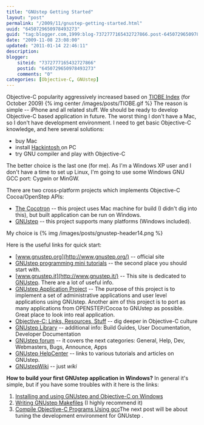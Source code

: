 ```yaml
---
title: "GNUstep Getting Started"
layout: "post"
permalink: "/2009/11/gnustep-getting-started.html"
uuid: "6450729650978493273"
guid: "tag:blogger.com,1999:blog-7372777165432727866.post-6450729650978493273"
date: "2009-11-08 23:08:00"
updated: "2011-01-14 22:46:11"
description: 
blogger:
    siteid: "7372777165432727866"
    postid: "6450729650978493273"
    comments: "0"
categories: [Objective-C, GNUstep]
---
```


Objective-C popularity aggressively increased based on [TIOBE Index](http://www.tiobe.com/index.php/content/paperinfo/tpci/index.html) (for October 2009)
{% img center /images/posts/TIOBE.gif %}
The reason is simple -- iPhone and all related stuff. We should be ready to develop Objective-C based application in future. The worst thing I don't have a Mac, so I don't have development environment.
I need to get basic Objective-C knowledge, and here several solutions:

*   buy Mac
*   install [Hackintosh ](http://en.wikipedia.org/wiki/OSx86)on PC
*   try GNU compiler and play with Objective-C

The better choice is the last one (for me). As I'm a Windows XP user and I don't have a time to set up Linux, I'm going to use some Windows GNU GCC port: Cygwin or MinGW.

There are two cross-platform projects which implements Objective-C Cocoa/OpenStep APIs:

*   [The Cocotron](http://www.cocotron.org/) -- this project uses Mac machine for build (I didn't dig into this), but built application can be run on Windows.
*   [GNUstep](http://www.gnustep.org/) -- this project supports many platforms (Windows included). 

My choice is {% img /images/posts/gnustep-header14.png %}

Here is the useful links for quick start:

*   [www.gnustep.org](http://www.gnustep.org/) -- official site
*   [GNUstep programming mini tutorials](http://www.gnustep.it/nicola/Tutorials/index.html) -- the second place you should start with.
*   [www.gnustep.it](http://www.gnustep.it/) -- This site is dedicated to [GNUstep](http://www.gnustep.org/). There are a lot of useful info.
*    [GNUstep Application Project](http://gap.nongnu.org/) -- The purpose of this project is to implement a set of administrative applications and user level applications using GNUstep. Another aim of this project is to port as many applications from OPENSTEP/Cocoa to GNUstep as possible. Great place to look into real application.
*   [Objective-C: Links, Resources, Stuff](http://www.foldr.org/%7Emichaelw/objective-c/) -- dig deeper in Objective-C culture
*   [GNUstep Library](http://gnustep.made-it.com/) -- additional info: Build Guides, User Documentation, Developer Documentation
*   [GNUstep forum](http://old.nabble.com/GNUstep-f1880.html) -- it covers the next categories: General, Help, Dev, Webmasters, Bugs, Announce, Apps
*   [GNUstep HelpCenter](http://www.roard.com/docs/) -- links to various tutorials and articles on GNUstep.
*   [GNUstepWiki](http://wiki.gnustep.org/) -- just _wiki_

**How to build your first GNUstep application in Windows?**
In general it's simple, but if you have some troubles with it here is the links:

1.  [Installing and using GNUstep and Objective-C on Windows](http://www.techotopia.com/index.php/Installing_and_using_GNUstep_and_Objective-C_on_Windows#Downloading_the_GNUstep_Packages)
2.  [Writing GNUstep Makefiles](http://www.gnustep.it/nicola/Tutorials/WritingMakefiles/) (I highly recommend it)
3.  [Compile Objective-C Programs Using gcc](http://blog.lyxite.com/2008/01/compile-objective-c-programs-using-gcc.html)The next post will be about tuning the development environment for GNUstep .
[<span style="font-size: small;"></span>](http://www.jayson.in/programming/objective-c-programming-in-windows-gnustep-projectcenter.html)